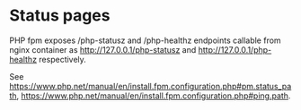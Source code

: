 # Status pages

PHP fpm exposes /php-statusz and /php-healthz endpoints callable from nginx
container as http://127.0.0.1/php-statusz and http://127.0.0.1/php-healthz
respectively.

See https://www.php.net/manual/en/install.fpm.configuration.php#pm.status_path,
https://www.php.net/manual/en/install.fpm.configuration.php#ping.path.
